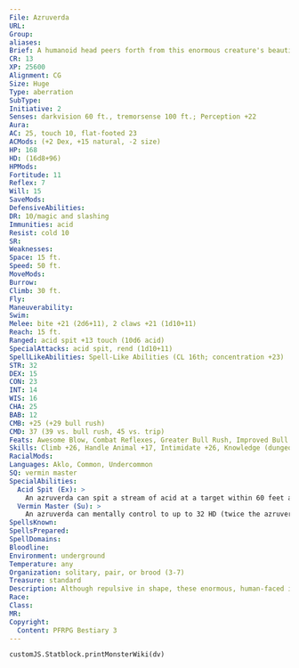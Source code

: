 ```yaml
---
File: Azruverda
URL: 
Group: 
aliases: 
Brief: A humanoid head peers forth from this enormous creature's beautifully iridescent, spike-covered beetle carapace.
CR: 13
XP: 25600
Alignment: CG
Size: Huge
Type: aberration
SubType: 
Initiative: 2
Senses: darkvision 60 ft., tremorsense 100 ft.; Perception +22
Aura: 
AC: 25, touch 10, flat-footed 23
ACMods: (+2 Dex, +15 natural, -2 size)
HP: 168
HD: (16d8+96)
HPMods: 
Fortitude: 11
Reflex: 7
Will: 15
SaveMods: 
DefensiveAbilities: 
DR: 10/magic and slashing
Immunities: acid
Resist: cold 10
SR: 
Weaknesses: 
Space: 15 ft.
Speed: 50 ft.
MoveMods: 
Burrow: 
Climb: 30 ft.
Fly: 
Maneuverability: 
Swim: 
Melee: bite +21 (2d6+11), 2 claws +21 (1d10+11)
Reach: 15 ft.
Ranged: acid spit +13 touch (10d6 acid)
SpecialAttacks: acid spit, rend (1d10+11)
SpellLikeAbilities: Spell-Like Abilities (CL 16th; concentration +23)   At Will-dancing lights, faerie fire   3/day-daylight, giant vermin, insect plague, repel vermin (DC 21), summon swarm
STR: 32
DEX: 15
CON: 23
INT: 14
WIS: 16
CHA: 25
BAB: 12
CMB: +25 (+29 bull rush)
CMD: 37 (39 vs. bull rush, 45 vs. trip)
Feats: Awesome Blow, Combat Reflexes, Greater Bull Rush, Improved Bull Rush, Iron Will, Point-Blank Shot, Power Attack, Weapon Focus (acid spit)
Skills: Climb +26, Handle Animal +17, Intimidate +26, Knowledge (dungeoneering) +12, Knowledge (nature) +12, Perception +22, Sense Motive +13, Spellcraft +15, Survival +16
RacialMods: 
Languages: Aklo, Common, Undercommon
SQ: vermin master
SpecialAbilities:
  Acid Spit (Ex): >
    An azruverda can spit a stream of acid at a target within 60 feet as a ranged touch attack that deals 10d6 points of acid damage.
  Vermin Master (Su): >
    An azruverda can mentally control to up to 32 HD (twice the azruverda's racial Hit Dice) of vermin at any one time through a combination of supernatural pheromones and magical manipulation. To control a vermin, the azruverda must be able to see it, and it must be within 120 feet. Attempting to control a vermin is a standard action-the vermin can resist this attempt with a DC 25 Will save. If the vermin fails this save, the azruverda can issue a simple mental command like "fight," "come here," "go there," or "stand still" as a swift action. Though composed of thousands of individuals, vermin with the swarm subtype are vulnerable to this ability as well. An azruverda can release a creature from this control as a free action. Vermin affected by this ability act normally unless an azruverda is actively controlling it, but never attack their master azruverda. The save DC is Charisma-based.
SpellsKnown: 
SpellsPrepared: 
SpellDomains: 
Bloodline: 
Environment: underground
Temperature: any
Organization: solitary, pair, or brood (3-7)
Treasure: standard
Description: Although repulsive in shape, these enormous, human-faced insectoid creatures are generally peaceful and serene. Left to its own devices, an azruverda is typically content to cultivate fungal gardens in deep underground sanctuaries. These gardens are beautiful to behold- masterful combinations of fungi, rocks, and other objects arranged in an artistic manner. Although generally solitary, azruverdas collaborate when a threat intrudes upon one of their underground homes.  Azruverdas stand 16 feet tall on their many legs and weigh close to 4,000 pounds.
Race: 
Class: 
MR: 
Copyright:
  Content: PFRPG Bestiary 3
---
```

```dataviewjs
customJS.Statblock.printMonsterWiki(dv)
```
